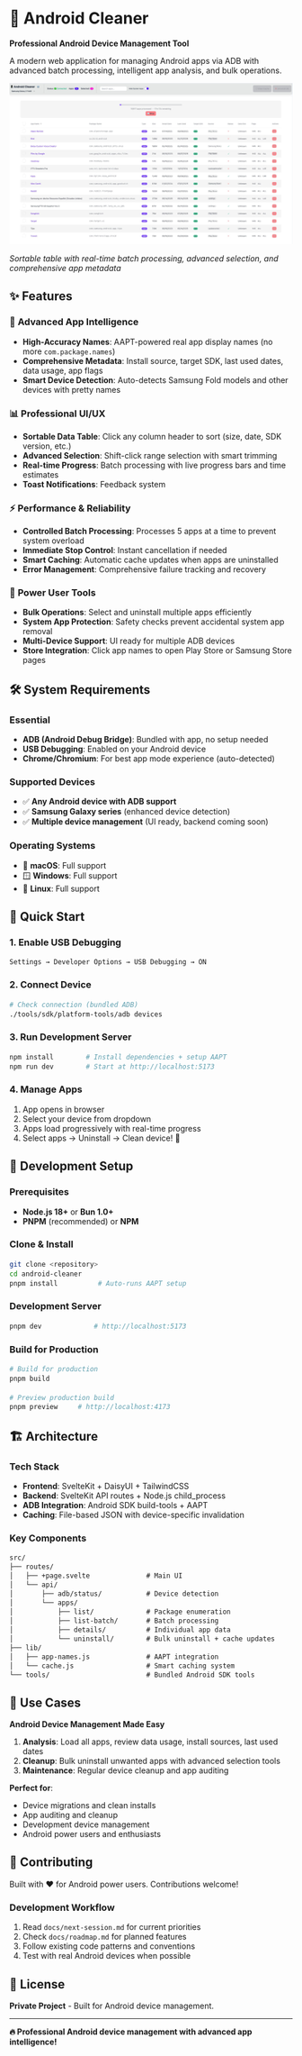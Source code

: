 # 🤖 Android Cleaner

**Professional Android Device Management Tool**

A modern web application for managing Android apps via ADB with advanced batch processing, intelligent app analysis, and bulk operations.

![App Screenshot](app-screenshot.jpeg)

*Sortable table with real-time batch processing, advanced selection, and comprehensive app metadata*

## ✨ Features

### 🚀 **Advanced App Intelligence**
- **High-Accuracy Names**: AAPT-powered real app display names (no more `com.package.names`)
- **Comprehensive Metadata**: Install source, target SDK, last used dates, data usage, app flags
- **Smart Device Detection**: Auto-detects Samsung Fold models and other devices with pretty names

### 📊 **Professional UI/UX**
- **Sortable Data Table**: Click any column header to sort (size, date, SDK version, etc.)
- **Advanced Selection**: Shift-click range selection with smart trimming
- **Real-time Progress**: Batch processing with live progress bars and time estimates
- **Toast Notifications**: Feedback system

### ⚡ **Performance & Reliability** 
- **Controlled Batch Processing**: Processes 5 apps at a time to prevent system overload
- **Immediate Stop Control**: Instant cancellation if needed
- **Smart Caching**: Automatic cache updates when apps are uninstalled
- **Error Management**: Comprehensive failure tracking and recovery

### 🎯 **Power User Tools**
- **Bulk Operations**: Select and uninstall multiple apps efficiently
- **System App Protection**: Safety checks prevent accidental system app removal
- **Multi-Device Support**: UI ready for multiple ADB devices
- **Store Integration**: Click app names to open Play Store or Samsung Store pages

## 🛠 System Requirements

### **Essential**
- **ADB (Android Debug Bridge)**: Bundled with app, no setup needed
- **USB Debugging**: Enabled on your Android device
- **Chrome/Chromium**: For best app mode experience (auto-detected)

### **Supported Devices**
- ✅ **Any Android device with ADB support**
- ✅ **Samsung Galaxy series** (enhanced device detection)
- ✅ **Multiple device management** (UI ready, backend coming soon)

### **Operating Systems**
- 🍎 **macOS**: Full support
- 🪟 **Windows**: Full support  
- 🐧 **Linux**: Full support

## 🚀 Quick Start

### **1. Enable USB Debugging**
```
Settings → Developer Options → USB Debugging → ON
```

### **2. Connect Device**
```bash
# Check connection (bundled ADB)
./tools/sdk/platform-tools/adb devices
```

### **3. Run Development Server**
```bash
npm install        # Install dependencies + setup AAPT
npm run dev        # Start at http://localhost:5173
```

### **4. Manage Apps**
1. App opens in browser
2. Select your device from dropdown
3. Apps load progressively with real-time progress
4. Select apps → Uninstall → Clean device! 🎉

## 🔧 Development Setup

### **Prerequisites**
- **Node.js 18+** or **Bun 1.0+**
- **PNPM** (recommended) or **NPM**

### **Clone & Install**
```bash
git clone <repository>
cd android-cleaner
pnpm install          # Auto-runs AAPT setup
```

### **Development Server**
```bash
pnpm dev             # http://localhost:5173
```

### **Build for Production**
```bash
# Build for production
pnpm build

# Preview production build
pnpm preview     # http://localhost:4173
```

## 🏗 Architecture

### **Tech Stack**
- **Frontend**: SvelteKit + DaisyUI + TailwindCSS
- **Backend**: SvelteKit API routes + Node.js child_process
- **ADB Integration**: Android SDK build-tools + AAPT
- **Caching**: File-based JSON with device-specific invalidation

### **Key Components**
```
src/
├── routes/
│   ├── +page.svelte              # Main UI
│   └── api/
│       ├── adb/status/           # Device detection
│       └── apps/
│           ├── list/             # Package enumeration
│           ├── list-batch/       # Batch processing
│           ├── details/          # Individual app data
│           └── uninstall/        # Bulk uninstall + cache updates
├── lib/
│   ├── app-names.js              # AAPT integration
│   └── cache.js                  # Smart caching system
└── tools/                        # Bundled Android SDK tools
```

## 📱 Use Cases

**Android Device Management Made Easy**

1. **Analysis**: Load all apps, review data usage, install sources, last used dates
2. **Cleanup**: Bulk uninstall unwanted apps with advanced selection tools
3. **Maintenance**: Regular device cleanup and app auditing

**Perfect for**:
- Device migrations and clean installs
- App auditing and cleanup
- Development device management
- Android power users and enthusiasts

## 🤝 Contributing

Built with ❤️ for Android power users. Contributions welcome!

### **Development Workflow**
1. Read `docs/next-session.md` for current priorities
2. Check `docs/roadmap.md` for planned features
3. Follow existing code patterns and conventions
4. Test with real Android devices when possible

## 📄 License

**Private Project** - Built for Android device management.

---

**🔥 Professional Android device management with advanced app intelligence!**
